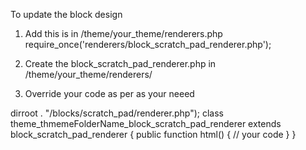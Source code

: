 To update the block design 
1. Add this is in /theme/your_theme/renderers.php
	require_once('renderers/block_scratch_pad_renderer.php');

2. Create the block_scratch_pad_renderer.php in /theme/your_theme/renderers/

3. Override your code as per as your neeed
<?php
defined('MOODLE_INTERNAL') || die();
include_once($CFG->dirroot . "/blocks/scratch_pad/renderer.php");

class theme_thmemeFolderName_block_scratch_pad_renderer extends block_scratch_pad_renderer {

    public function html() {
    	// your code
    }
}